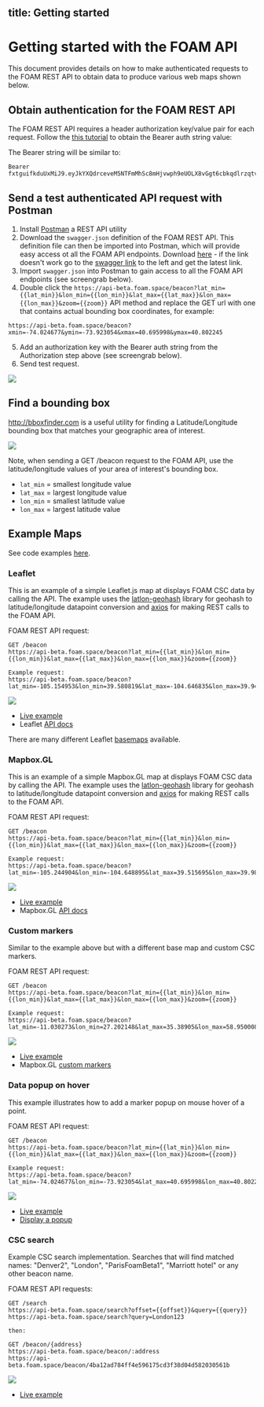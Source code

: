 title: Getting started
---

# Getting started with the FOAM API

This document provides details on how to make authenticated requests to the FOAM REST API to obtain data to produce various web maps shown below.

## Obtain authentication for the FOAM REST API

The FOAM REST API requires a header authorization key/value pair for each request. Follow the [this tutorial](intro_to_api.html) to obtain the Bearer auth string value:

The Bearer string will be similar to:
```
Bearer fxtguifkduUxMiJ9.eyJkYXQdrceveM5NTFmMhSc8mHjvwph9eUOLX8vGgt6cbkqdlrzqtvw...
```

## Send a test authenticated API request with Postman

1. Install [Postman](https://www.getpostman.com/) a REST API utility 
2. Download the `swagger.json` definition of the FOAM REST API. This definition file can then be imported into Postman, which will provide easy access ot all the FOAM API endpoints. Download [here](https://f-o-a-m.github.io/foam.developer/3f1f223f5e0965a733c42bdba28adbf5/swagger.json) - if the link doesn't work go to the [swagger link](../swagger/ui.html) to the left and get the latest link.
3. Import `swagger.json` into Postman to gain access to all the FOAM API endpoints (see screengrab below).
4. Double click the `https://api-beta.foam.space/beacon?lat_min={{lat_min}}&lon_min={{lon_min}}&lat_max={{lat_max}}&lon_max={{lon_max}}&zoom={{zoom}}` API method and replace the GET url with one that contains actual bounding box coordinates, for example: 
```
https://api-beta.foam.space/beacon?xmin=-74.024677&ymin=-73.923054&xmax=40.695998&ymax=40.802245
```
5. Add an authorization key with the Bearer auth string from the Authorization step above (see screengrab below).
6. Send test request.

![](https://i.imgur.com/w3E0UoA.gif)

## Find a bounding box

http://bboxfinder.com is a useful utility for finding a Latitude/Longitude bounding box that matches your geographic area of interest. 

![](http://storage5.static.itmages.com/i/18/0323/h_1521817819_9414564_3c23fc1852.png)

Note, when sending a GET /beacon request to the FOAM API, use the latitude/longitude values of your area of interest's bounding box.
* `lat_min` = smallest longitude value
* `lat_max` = largest longitude value
* `lon_min` = smallest latitude value
* `lon_max` = largest latitude value

## Example Maps

See code examples [here](https://github.com/FergusDevelopmentLLC/foam-api-examples/tree/master/examples).

### Leaflet

This is an example of a simple Leaflet.js map at displays FOAM CSC data by calling the API. The example uses the [latlon-geohash](https://github.com/chrisveness/latlon-geohash) library for geohash to latitude/longitude datapoint conversion and [axios](https://github.com/axios/axios) for making REST calls to the FOAM API.

FOAM REST API request:
```
GET /beacon
https://api-beta.foam.space/beacon?lat_min={{lat_min}}&lon_min={{lon_min}}&lat_max={{lat_max}}&lon_max={{lon_max}}&zoom={{zoom}}

Example request:
https://api-beta.foam.space/beacon?lat_min=-105.154953&lon_min=39.580819&lat_max=-104.646835&lon_max=39.941857
```

![](http://storage3.static.itmages.com/i/18/0322/h_1521738128_2846268_36122b1f75.png)

* [Live example](http://bl.ocks.org/FergusDevelopmentLLC/3b3fd8491b3df85e40d6e0d4b9911493)
* Leaflet [API docs](http://leafletjs.com/reference-1.3.0.html)

There are many different Leaflet [basemaps](http://leaflet-extras.github.io/leaflet-providers/preview/) available.

### Mapbox.GL

This is an example of a simple Mapbox.GL map at displays FOAM CSC data by calling the API. The example uses the [latlon-geohash](https://github.com/chrisveness/latlon-geohash) library for geohash to latitude/longitude datapoint conversion and [axios](https://github.com/axios/axios) for making REST calls to the FOAM API.

FOAM REST API request:
```
GET /beacon
https://api-beta.foam.space/beacon?lat_min={{lat_min}}&lon_min={{lon_min}}&lat_max={{lat_max}}&lon_max={{lon_max}}&zoom={{zoom}}

Example request:
https://api-beta.foam.space/beacon?lat_min=-105.244904&lon_min=-104.648895&lat_max=39.515695&lon_max=39.985538
```

![](http://storage7.static.itmages.com/i/18/0322/h_1521738283_6444740_02c3e5b2d8.png)

* [Live example](http://bl.ocks.org/FergusDevelopmentLLC/e1cb1d18dac41c46c72d8c19f7ef09c8)
* Mapbox.GL [API docs](https://www.mapbox.com/mapbox-gl-js/api/)

### Custom markers

Similar to the example above but with a different base map and custom CSC markers.

FOAM REST API request:
```
GET /beacon
https://api-beta.foam.space/beacon?lat_min={{lat_min}}&lon_min={{lon_min}}&lat_max={{lat_max}}&lon_max={{lon_max}}&zoom={{zoom}}

Example request:
https://api-beta.foam.space/beacon?lat_min=-11.030273&lon_min=27.202148&lat_max=35.38905&lon_max=58.950008
```

![](http://storage8.static.itmages.com/i/18/0322/h_1521738397_6180381_d2d1d3856e.png)

* [Live example](http://bl.ocks.org/FergusDevelopmentLLC/5769c878d00d8f67569ae5b52c83caad)
* Mapbox.GL [custom markers](https://www.mapbox.com/help/custom-markers-gl-js/)

### Data popup on hover

This example illustrates how to add a marker popup on mouse hover of a point.

FOAM REST API request:
```
GET /beacon
https://api-beta.foam.space/beacon?lat_min={{lat_min}}&lon_min={{lon_min}}&lat_max={{lat_max}}&lon_max={{lon_max}}&zoom={{zoom}}

Example request:
https://api-beta.foam.space/beacon?lat_min=-74.024677&lon_min=-73.923054&lat_max=40.695998&lon_max=40.802245
```

![](http://storage6.static.itmages.com/i/18/0322/h_1521738706_3252718_a826d36491.png)

* [Live example](http://bl.ocks.org/FergusDevelopmentLLC/020933cd26b2133291029fce53a457fb)
* [Display a popup](https://www.mapbox.com/mapbox-gl-js/example/popup/)

### CSC search

Example CSC search implementation. Searches that will find matched names: "Denver2", "London", "ParisFoamBeta1", "Marriott hotel" or any other beacon name.

FOAM REST API requests:
```
GET /search
https://api-beta.foam.space/search?offset={{offset}}&query={{query}}
https://api-beta.foam.space/search?query=London123

then:

GET /beacon/{address}
https://api-beta.foam.space/beacon/:address
https://api-beta.foam.space/beacon/4ba12ad784ff4e596175cd3f38d04d582030561b

```
![](https://i.imgur.com/hqGX8qx.gif)

* [Live example](http://bl.ocks.org/FergusDevelopmentLLC/70150641ddb8c7eb93cebcc689faaae8)
